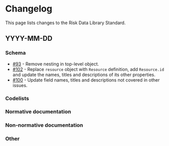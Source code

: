 # Changelog

This page lists changes to the Risk Data Library Standard.

## YYYY-MM-DD

### Schema

- [#93](https://github.com/GFDRR/rdl-standard/pull/93) - Remove nesting in top-level object.
- [#102](https://github.com/GFDRR/rdl-standard/pull/102) - Replace `resource` object with `Resource` definition, add `Resource.id` and update the names, titles and descriptions of its other properties.
- [#100](https://github.com/GFDRR/rdl-standard/pull/100) - Update field names, titles and descriptions not covered in other issues.

### Codelists

### Normative documentation

### Non-normative documentation

### Other
